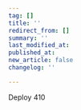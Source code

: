 ```yaml
---
tag: []
title: ''
redirect_from: []
summary: ''
last_modified_at: 
published_at: 
new_article: false
changelog: ''

---
```

Deploy 410